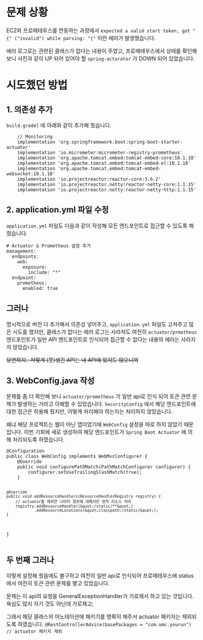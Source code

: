 <h1 id="문제-상황">문제 상황</h1>
<p>EC2와 프로메테우스를 연동하는 과정에서 <code>expected a valid start token, got &quot;{&quot; (&quot;invalid&quot;) while parsing: &quot;{&quot;</code> 이런 에러가 발생했습니다. </p>
<p>에러 로그로는 관련된 클래스가 없다는 내용이 주였고, 프로메테우스에서 상태를 확인해 보니 사진과 같이 UP 되어 있어야 할 <code>spring-acturator</code> 가 DOWN 되어 있었습니다. 
<img alt="" src="https://velog.velcdn.com/images/leegarden/post/7416a676-8b38-447e-8e55-e7304692015a/image.png" /></p>
<h1 id="시도했던-방법">시도했던 방법</h1>
<h2 id="1-의존성-추가">1. 의존성 추가</h2>
<p><code>build.gradel</code> 에 아래와 같이 추가해 줬습니다. </p>
<pre><code>    // Monitoring
    implementation 'org.springframework.boot:spring-boot-starter-actuator'
    implementation 'io.micrometer:micrometer-registry-prometheus'
    implementation 'org.apache.tomcat.embed:tomcat-embed-core:10.1.18'
    implementation 'org.apache.tomcat.embed:tomcat-embed-el:10.1.18'
    implementation 'org.apache.tomcat.embed:tomcat-embed-websocket:10.1.18'
    implementation 'io.projectreactor:reactor-core:3.6.2'
    implementation 'io.projectreactor.netty:reactor-netty-core:1.1.15'
    implementation 'io.projectreactor.netty:reactor-netty-http:1.1.15'</code></pre><h2 id="2-applicationyml-파일-수정">2. application.yml 파일 수정</h2>
<p><code>application.yml</code> 파일도 다음과 같이 작성해 모든 엔드포인트로 접근할 수 있도록 해줬습니다. </p>
<pre><code># Actuator &amp; Prometheus 설정 추가
management:
  endpoints:
    web:
      exposure:
        include: &quot;*&quot;
  endpoint:
    prometheus:
      enabled: true</code></pre><h2 id="그러나">그러나</h2>
<p>명시적으로 버전 다 추가해서 의존성 넣어주고, <code>application.yml</code> 파일도 고쳐주고 많은 시도를 했지만, 클래스가 없다는 에러 로그는 사라져도 여전히 <code>actuator/prmetheus</code> 엔드포인트가 일반 API 엔드포인트로 인식되어 접근할 수 없다는 내용의 에러는 사라지지 않았습니다.</p>
<p><del>당연하지.. 저렇게 (못)생긴 API는 내 API에 있지도 않으니까</del></p>
<h2 id="3-webconfigjava-작성">3. WebConfig.java 작성</h2>
<p>문제를 좀 더 확인해 보니 <code>actuator/prometheus</code> 가 일반 api로 인식 되어 토큰 관련 문제가 발생하는 거라고 이해할 수 있었습니다. 
<code>SecurityConfig</code> 에서 해당 엔드포인트에 대한 접근은 허용해 줬지만, 어떻게 처리해야 하는지는 처리하지 않았습니다. </p>
<p>왜냐 해당 프로젝트는 웹이 아닌 앱이었기에 <code>WebConfig</code> 설정을 따로 하지 않았기 때문입니다. 이번 기회에 새로 생성하여 해당 엔드포인트가 <code>Spring Boot Actuator</code> 에 의해 처리되도록 하였습니다. </p>
<pre><code>@Configuration
public class WebConfig implements WebMvcConfigurer {
    @Override
    public void configurePathMatch(PathMatchConfigurer configurer) {
        configurer.setUseTrailingSlashMatch(true);
    }

    @Override
    public void addResourceHandlers(ResourceHandlerRegistry registry) {
        // actuator를 제외한 나머지 경로에 대해서만 정적 리소스 처리
        registry.addResourceHandler(&quot;/static/**&quot;)
                .addResourceLocations(&quot;classpath:/static/&quot;);
    }
}</code></pre><h2 id="두-번째-그러나">두 번째 그러나</h2>
<p>이렇게 설정해 줬음에도 불구하고 여전히 일반 api로 인식되어 프로메테우스에 status에서 여전히 토큰 관련 문제를 뱉고 있었습니다. </p>
<p>문제는 이 api의 요청을 GeneralExceptionHandler가 가로채서 하고 있는 것입니다. 
욕심도 많지 자기 것도 아닌데 가로채고;</p>
<p>그래서 해당 클래스의 어노테이션에 패키기를 명확히 해주서 actuator 패키지는 제외되도록 하였습니다. 
<code>@RestControllerAdvice(basePackages = &quot;com.umc.yourun&quot;)  // actuator 패키지 제외</code></p>